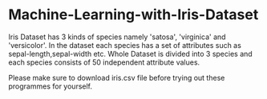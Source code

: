 # Machine-Learning-with-Iris-Dataset
Iris Dataset has 3 kinds of species namely 'satosa', 'virginica' and 'versicolor'.
In the dataset each species has a set of attributes such as sepal-length,sepal-width etc.
Whole Dataset is divided into 3 species and each species consists of 50 independent attribute values.


Please make sure to download iris.csv file before trying out these programmes for yourself.

